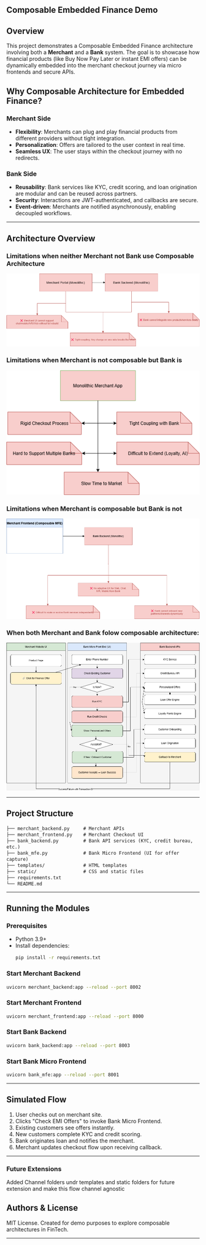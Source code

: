 ## Composable Embedded Finance Demo

## Overview
This project demonstrates a Composable Embedded Finance architecture involving both a **Merchant** and a **Bank** system. The goal is to showcase how financial products (like Buy Now Pay Later or instant EMI offers) can be dynamically embedded into the merchant checkout journey via micro frontends and secure APIs.

## Why Composable Architecture for Embedded Finance?

### Merchant Side
- **Flexibility**: Merchants can plug and play financial products from different providers without tight integration.
- **Personalization**: Offers are tailored to the user context in real time.
- **Seamless UX**: The user stays within the checkout journey with no redirects.

### Bank Side
- **Reusability**: Bank services like KYC, credit scoring, and loan origination are modular and can be reused across partners.
- **Security**: Interactions are JWT-authenticated, and callbacks are secure.
- **Event-driven**: Merchants are notified asynchronously, enabling decoupled workflows.

---

## Architecture Overview

### Limitations when neither Merchant not Bank use Composable Architecture

![NM-NB](NMNB.png)

### Limitations when Merchant is not composable but Bank is

![NM-CB](NMCB.png)

### Limitations when Merchant is composable but Bank is not

![CM-NB](CMNB.png)

### When both Merchant and Bank folow composable architecture:

![Composable Architecture](Composable.png)

---

## Project Structure
```
├── merchant_backend.py     # Merchant APIs
├── merchant_frontend.py    # Merchant Checkout UI
├── bank_backend.py         # Bank API services (KYC, credit bureau, etc.)
├── bank_mfe.py             # Bank Micro Frontend (UI for offer capture)
├── templates/              # HTML templates
├── static/                 # CSS and static files
├── requirements.txt
└── README.md
```

---

## Running the Modules

### Prerequisites
- Python 3.9+
- Install dependencies:
  ```bash
  pip install -r requirements.txt
  ```

### Start Merchant Backend
```bash
uvicorn merchant_backend:app --reload --port 8002
```

### Start Merchant Frontend
```bash
uvicorn merchant_frontend:app --reload --port 8000
```

### Start Bank Backend
```bash
uvicorn bank_backend:app --reload --port 8003
```

### Start Bank Micro Frontend
```bash
uvicorn bank_mfe:app --reload --port 8001
```

---

## Simulated Flow
1. User checks out on merchant site.
2. Clicks "Check EMI Offers" to invoke Bank Micro Frontend.
3. Existing customers see offers instantly.
4. New customers complete KYC and credit scoring.
5. Bank originates loan and notifies the merchant.
6. Merchant updates checkout flow upon receiving callback.

---

### Future Extensions
Added Channel folders undr templates and static folders for future extension and make this flow channel agnostic


## Authors & License
MIT License. Created for demo purposes to explore composable architectures in FinTech.

---


